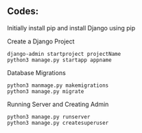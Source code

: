 ## Codes:

Initially install pip and install Django using pip

Create a Django Project
```
django-admin startproject projectName
python3 manage.py startapp appname

```
Database Migrations

```
python3 manmage.py makemigrations
python3 manage.py migrate
```
Running Server and Creating Admin

```
python3 manage.py runserver
python3 manage.py createsuperuser
```
